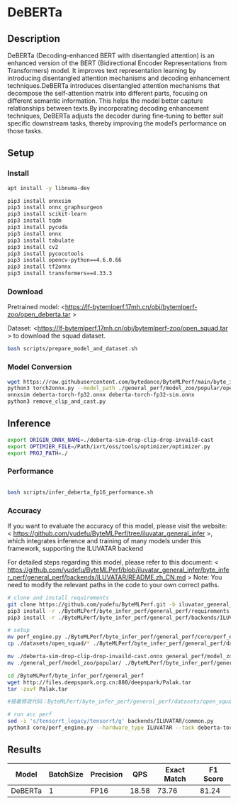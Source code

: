 # DeBERTa

## Description

DeBERTa (Decoding-enhanced BERT with disentangled attention) is an enhanced version of the BERT (Bidirectional Encoder Representations from Transformers) model. It improves text representation learning by introducing disentangled attention mechanisms and decoding enhancement techniques.DeBERTa introduces disentangled attention mechanisms that decompose the self-attention matrix into different parts, focusing on different semantic information. This helps the model better capture relationships between texts.By incorporating decoding enhancement techniques, DeBERTa adjusts the decoder during fine-tuning to better suit specific downstream tasks, thereby improving the model’s performance on those tasks.

## Setup

### Install

```bash
apt install -y libnuma-dev

pip3 install onnxsim
pip3 install onnx_graphsurgeon
pip3 install scikit-learn
pip3 install tqdm
pip3 install pycuda
pip3 install onnx
pip3 install tabulate
pip3 install cv2
pip3 install pycocotools
pip3 install opencv-python==4.6.0.66
pip3 install tf2onnx
pip3 install transformers==4.33.3
```

### Download

Pretrained model: <<https://lf-bytemlperf.17mh.cn/obj/bytemlperf-zoo/open_deberta.tar> >

Dataset: <<https://lf-bytemlperf.17mh.cn/obj/bytemlperf-zoo/open_squad.tar> > to download the squad dataset.

```bash
bash scripts/prepare_model_and_dataset.sh
```

### Model Conversion

```bash
wget https://raw.githubusercontent.com/bytedance/ByteMLPerf/main/byte_infer_perf/general_perf/model_zoo/deberta-torch-fp32.json
python3 torch2onnx.py --model_path ./general_perf/model_zoo/popular/open_deberta/deberta-base-squad.pt --output_path deberta-torch-fp32.onnx
onnxsim deberta-torch-fp32.onnx deberta-torch-fp32-sim.onnx
python3 remove_clip_and_cast.py

```

## Inference

```bash
export ORIGIN_ONNX_NAME=./deberta-sim-drop-clip-drop-invaild-cast
export OPTIMIER_FILE=/Path/ixrt/oss/tools/optimizer/optimizer.py
export PROJ_PATH=./
```

### Performance

```bash

bash scripts/infer_deberta_fp16_performance.sh
```

### Accuracy

If you want to evaluate the accuracy of this model, please visit the website: < <https://github.com/yudefu/ByteMLPerf/tree/iluvatar_general_infer> >, which integrates inference and training of many models under this framework, supporting the ILUVATAR backend

For detailed steps regarding this model, please refer to this document: < <https://github.com/yudefu/ByteMLPerf/blob/iluvatar_general_infer/byte_infer_perf/general_perf/backends/ILUVATAR/README.zh_CN.md> > Note: You need to modify the relevant paths in the code to your own correct paths.

```bash
# clone and install requirements
git clone https://github.com/yudefu/ByteMLPerf.git -b iluvatar_general_infer
pip3 install -r ./ByteMLPerf/byte_infer_perf/general_perf/requirements.txt
pip3 install -r ./ByteMLPerf/byte_infer_perf/general_perf/backends/ILUVATAR/requirements.txt

# setup
mv perf_engine.py ./ByteMLPerf/byte_infer_perf/general_perf/core/perf_engine.py
cp ./datasets/open_squad/* ./ByteMLPerf/byte_infer_perf/general_perf/datasets/open_squad/

mv ./deberta-sim-drop-clip-drop-invaild-cast.onnx general_perf/model_zoo/popular/open_deberta/
mv ./general_perf/model_zoo/popular/ ./ByteMLPerf/byte_infer_perf/general_perf/model_zoo/

cd /ByteMLPerf/byte_infer_perf/general_perf
wget http://files.deepspark.org.cn:880/deepspark/Palak.tar
tar -zxvf Palak.tar

#接着修改代码：ByteMLPerf/byte_infer_perf/general_perf/datasets/open_squad/data_loader.py -AutoTokenizer.from_pretrained("Palak/microsoft_deberta-base_squad") => AutoTokenizer.from_pretrained("/Your/Path/Palak/microsoft_deberta-base_squad")

# run acc perf
sed -i 's/tensorrt_legacy/tensorrt/g' backends/ILUVATAR/common.py
python3 core/perf_engine.py --hardware_type ILUVATAR --task deberta-torch-fp32
```

## Results

| Model   | BatchSize | Precision | QPS   | Exact Match | F1 Score |
| ------- | --------- | --------- | ----- | ----------- | -------- |
| DeBERTa | 1         | FP16      | 18.58 | 73.76       | 81.24    |
